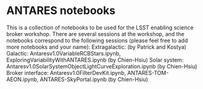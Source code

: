 # ANTARES notebooks
This is a collection of notebooks to be used for the LSST enabling science broker workshop. There are several sessions at the workshop, and the notebooks correspond to the following sessions (please feel free to add more notebooks and your name):
Extragalactic: (by Patrick and Kostya)
Galactic: Antaresv1.0VariableRCBStars.ipynb, ExploringVariabilityWithANTARES.ipynb (by Chien-Hsiu)
Solar system: Antaresv1.0SolarSystemObjectLightCurveExploration.ipynb (by Chien-Hsiu)
Broker interface: Antaresv1.0FilterDevKit.ipynb, ANTARES-TOM-AEON.ipynb, ANTARES-SkyPortal.ipynb (by Chien-Hsiu)
